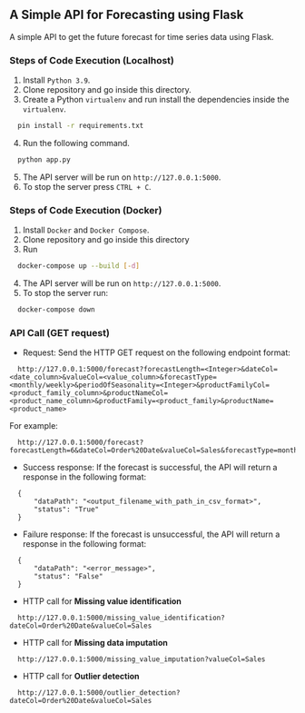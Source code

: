 ## A Simple API for Forecasting using Flask

A simple API to get the future forecast for time series data using Flask.


### Steps of Code Execution (Localhost)

  1. Install `Python 3.9`.
  2. Clone repository and go inside this directory.
  3. Create a Python `virtualenv` and run install the dependencies inside the `virtualenv`.
  ```bash
    pin install -r requirements.txt
  ```
  4. Run the following command.
  ```bash
    python app.py
  ```
  5. The API server will be run on `http://127.0.0.1:5000`.
  6. To stop the server press `CTRL + C`.


### Steps of Code Execution (Docker)

  1. Install `Docker` and `Docker Compose`.
  2. Clone repository and go inside this directory
  3. Run
  ```bash
    docker-compose up --build [-d]
  ```
  4. The API server will be run on `http://127.0.0.1:5000`.
  5. To stop the server run:
  ```bash
    docker-compose down
  ```

### API Call (GET request)

  - Request: Send the HTTP GET request on the following endpoint format:
  ```
    http://127.0.0.1:5000/forecast?forecastLength=<Integer>&dateCol=<date_column>&valueCol=<value_column>&forecastType=<monthly/weekly>&periodOfSeasonality=<Integer>&productFamilyCol=<product_family_column>&productNameCol=<product_name_column>&productFamily=<product_family>&productName=<product_name>
  ```
  For example:
  ```
    http://127.0.0.1:5000/forecast?forecastLength=6&dateCol=Order%20Date&valueCol=Sales&forecastType=monthly&periodOfSeasonality=12&productFamilyCol=Category&productNameCol=Product%20Name&productFamily=Office%20Supplies&productName=All
  ```
  - Success response: If the forecast is successful, the API will return a response in the following format:
  ```
    {
        "dataPath": "<output_filename_with_path_in_csv_format>",
        "status": "True"
    }
  ```
  - Failure response: If the forecast is unsuccessful, the API will return a response in the following format:
  ```
    {
        "dataPath": "<error_message>",
        "status": "False"
    }
  ```
  - HTTP call for **Missing value identification**
  ```
    http://127.0.0.1:5000/missing_value_identification?dateCol=Order%20Date&valueCol=Sales
  ```

  - HTTP call for **Missing data imputation**
  ```
    http://127.0.0.1:5000/missing_value_imputation?valueCol=Sales
  ```

  - HTTP call for **Outlier detection**
  ```
    http://127.0.0.1:5000/outlier_detection?dateCol=Order%20Date&valueCol=Sales
  ```